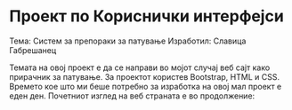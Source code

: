 # Проект по Кориснички интерфејси
Тема: Систем за препораки за патување
Изработил: Славица Габрешанец

Темата на овој проект е да се направи во мојот случај веб сајт како прирачник за патување. За проектот користев Bootstrap, HTML и СЅЅ. Времето кое што ми беше потребно за изработка на овој мал проект е еден ден. Почетниот изглед на веб страната е во продолжение:




